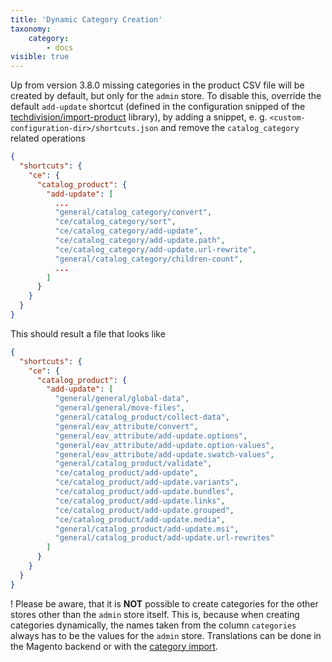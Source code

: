 ```yaml
---
title: 'Dynamic Category Creation'
taxonomy:
    category:
        - docs
visible: true
---
```


Up from version 3.8.0 missing categories in the product CSV file will be created by default, but only for the `admin` store. To disable this, override the default `add-update` shortcut (defined in the configuration snipped of the [techdivision/import-product](https://github.com/techdivision/import-product/blob/19.x/etc/configuration/shortcuts.json) library), by adding a snippet, e. g. `<custom-configuration-dir>/shortcuts.json` and remove the `catalog_category` related operations

```json
{
  "shortcuts": {
    "ce": {
      "catalog_product": {
        "add-update": [
          ...
          "general/catalog_category/convert",
          "ce/catalog_category/sort",
          "ce/catalog_category/add-update",
          "ce/catalog_category/add-update.path",
          "ce/catalog_category/add-update.url-rewrite",
          "general/catalog_category/children-count",
          ...
        ]
      }
    }
  }
}
```
    
This should result a file that looks like

```json
{
  "shortcuts": {
    "ce": {
      "catalog_product": {
        "add-update": [
          "general/general/global-data",
          "general/general/move-files",
          "general/catalog_product/collect-data",
          "general/eav_attribute/convert",
          "general/eav_attribute/add-update.options",
          "general/eav_attribute/add-update.option-values",
          "general/eav_attribute/add-update.swatch-values",
          "general/catalog_product/validate",
          "ce/catalog_product/add-update",
          "ce/catalog_product/add-update.variants",
          "ce/catalog_product/add-update.bundles",
          "ce/catalog_product/add-update.links",
          "ce/catalog_product/add-update.grouped",
          "ce/catalog_product/add-update.media",
          "general/catalog_product/add-update.msi",
          "general/catalog_product/add-update.url-rewrites"
        ]
      }
    }
  }
}
```

! Please be aware, that it is **NOT** possible to create categories for the other stores other than the `admin` store itself. This is, because when creating categories dynamically, the names taken from the column `categories` always has to be the values for the `admin` store. Translations can be done in the Magento backend or with the [category import](/file-structure/categories).